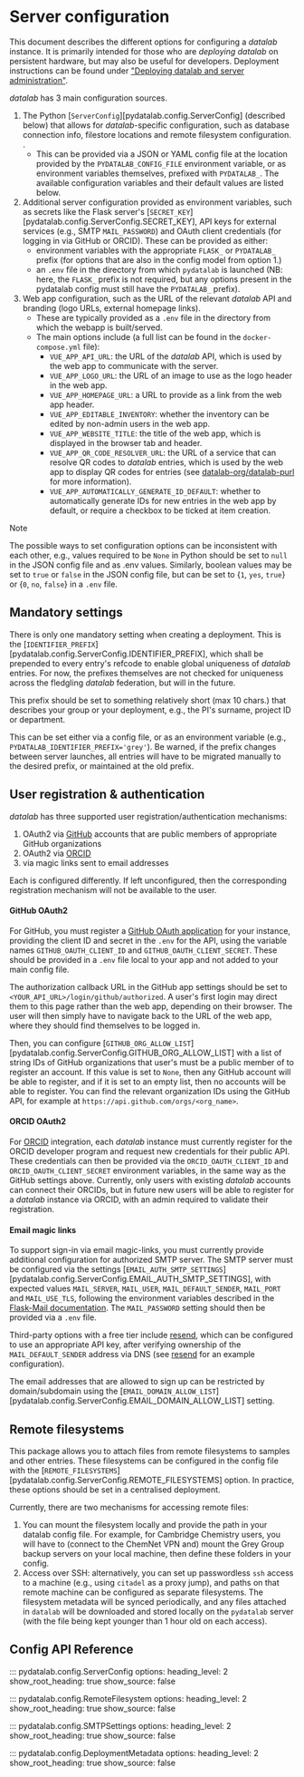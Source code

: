 # Server configuration

This document describes the different options for configuring a *datalab*
instance.
It is primarily intended for those who are *deploying* *datalab* on persistent
hardware, but may also be useful for developers.
Deployment instructions can be found under ["Deploying datalab and server
administration"](deployment.md).

*datalab* has 3 main configuration sources.

1. The Python [`ServerConfig`][pydatalab.config.ServerConfig] (described below) that allows for *datalab*-specific configuration, such as database connection info, filestore locations and remote filesystem configuration.
.
    - This can be provided via a JSON or YAML config file at the location provided by the `PYDATALAB_CONFIG_FILE` environment variable, or as environment variables themselves, prefixed with `PYDATALAB_`. The available configuration variables and their default values are listed below.
2. Additional server configuration provided as environment variables, such as secrets like the Flask server's [`SECRET_KEY`][pydatalab.config.ServerConfig.SECRET_KEY], API keys for external services (e.g., SMTP `MAIL_PASSWORD`) and OAuth client credentials (for logging in via GitHub or ORCID).
These can be provided as either:
    - environment variables with the appropriate `FLASK_` or `PYDATALAB_` prefix (for options that are also in the config model from option 1.)
    - an `.env` file in the directory from which `pydatalab` is launched (NB: here, the `FLASK_` prefix is not required, but any options present in the pydatalab config must still have the `PYDATALAB_` prefix).
3. Web app configuration, such as the URL of the relevant *datalab* API and branding (logo URLs, external homepage links).
    - These are typically provided as a `.env` file in the directory from which the webapp is built/served.
    - The main options include (a full list can be found in the `docker-compose.yml` file):
        - `VUE_APP_API_URL`: the URL of the *datalab* API, which is used by the web app to communicate with the server.
        - `VUE_APP_LOGO_URL`: the URL of an image to use as the logo header in the web app.
        - `VUE_APP_HOMEPAGE_URL`: a URL to provide as a link from the web app header.
        - `VUE_APP_EDITABLE_INVENTORY`: whether the inventory can be edited by non-admin users in the web app.
        - `VUE_APP_WEBSITE_TITLE`: the title of the web app, which is displayed in the browser tab and header.
        - `VUE_APP_QR_CODE_RESOLVER_URL`: the URL of a service that can resolve QR codes to *datalab* entries, which is used by the web app to display QR codes for entries (see [datalab-org/datalab-purl](https://github.com/datalab-org/datalab-purl) for more information).
        - `VUE_APP_AUTOMATICALLY_GENERATE_ID_DEFAULT`: whether to automatically generate IDs for new entries in the web app by default, or require a checkbox to be ticked at item creation.

> [!NOTE]
> The possible ways to set configuration options can be inconsistent with each other, e.g., values required to be `None` in Python should be set to `null` in the JSON config file and as .env values. Similarly, boolean values may be set to `true` or `false` in the JSON config file, but can be set to {`1`, `yes`, `true`} or {`0`, `no`, `false`} in a `.env` file.

## Mandatory settings

There is only one mandatory setting when creating a deployment.
This is the [`IDENTIFIER_PREFIX`][pydatalab.config.ServerConfig.IDENTIFIER_PREFIX], which shall be prepended to every entry's refcode to enable global uniqueness of *datalab* entries.
For now, the prefixes themselves are not checked for uniqueness across the fledgling *datalab* federation, but will in the future.

This prefix should be set to something relatively short (max 10 chars.) that describes your group or your deployment, e.g., the PI's surname, project ID or department.

This can be set either via a config file, or as an environment variable (e.g., `PYDATALAB_IDENTIFIER_PREFIX='grey'`).
Be warned, if the prefix changes between server launches, all entries will have to be migrated manually to the desired prefix, or maintained at the old prefix.

## User registration & authentication

*datalab* has three supported user registration/authentication
mechanisms:

1. OAuth2 via [GitHub](https://github.com) accounts that are public members of appropriate GitHub organizations
2. OAuth2 via [ORCID](https://orcid.org)
3. via magic links sent to email addresses

Each is configured differently.
If left unconfigured, then the corresponding registration mechanism will not be available to the user.

#### GitHub OAuth2

For GitHub, you must register a [GitHub OAuth
application](https://docs.github.com/en/apps/oauth-apps/building-oauth-apps/creating-an-oauth-app) for your instance, providing the client ID and secret in the `.env` for the API, using the variable names `GITHUB_OAUTH_CLIENT_ID` and `GITHUB_OAUTH_CLIENT_SECRET`.
These should be provided in a `.env` file local to your app and not added to your main config file.

The authorization callback URL in the GitHub app settings should be set to `<YOUR_API_URL>/login/github/authorized`.
A user's first login may direct them to this page rather than the web app, depending on their browser.
The user will then simply have to navigate back to the URL of the web app, where they should find themselves to be logged in.

Then, you can configure [`GITHUB_ORG_ALLOW_LIST`][pydatalab.config.ServerConfig.GITHUB_ORG_ALLOW_LIST] with a list of string IDs of GitHub organizations that user's must be a public member of to register an account.
If this value is set to `None`, then any GitHub account will be able to register, and if it is set to an empty list, then no accounts will be able to register.
You can find the relevant organization IDs using the GitHub API, for example at `https://api.github.com/orgs/<org_name>`.

#### ORCID OAuth2

For [ORCID](https://orcid.org) integration, each *datalab* instance must currently register for the ORCID developer program and request new credentials for their public API.
These credentials can then be provided via the `ORCID_OAUTH_CLIENT_ID` and `ORCID_OAUTH_CLIENT_SECRET` environment variables, in the same way as the GitHub settings above.
Currently, only users with existing *datalab* accounts can connect their ORCIDs, but in future new users will be able to register for a *datalab* instance via ORCID, with an admin required to validate their registration.

#### Email magic links

To support sign-in via email magic-links, you must currently provide additional configuration for authorized SMTP server.
The SMTP server must be configured via the settings [`EMAIL_AUTH_SMTP_SETTINGS`][pydatalab.config.ServerConfig.EMAIL_AUTH_SMTP_SETTINGS], with expected values `MAIL_SERVER`, `MAIL_USER`, `MAIL_DEFAULT_SENDER`, `MAIL_PORT` and `MAIL_USE_TLS`, following the environment variables described in the [Flask-Mail documentation](https://flask-mail.readthedocs.io/en/latest/#configuring-flask-mail).
The `MAIL_PASSWORD` setting should then be provided via a `.env` file.

Third-party options with a free tier include [resend](https://resend.com/), which can be configured to use an appropriate API key, after verifying ownership of the `MAIL_DEFAULT_SENDER` address via DNS (see [resend](https://resend.com/docs/dashboard/domains/introduction) for an example configuration).

The email addresses that are allowed to sign up can be restricted by domain/subdomain using the [`EMAIL_DOMAIN_ALLOW_LIST`][pydatalab.config.ServerConfig.EMAIL_DOMAIN_ALLOW_LIST] setting.

## Remote filesystems

This package allows you to attach files from remote filesystems to samples and other entries.
These filesystems can be configured in the config file with the [`REMOTE_FILESYSTEMS`][pydatalab.config.ServerConfig.REMOTE_FILESYSTEMS] option.
In practice, these options should be set in a centralised deployment.

Currently, there are two mechanisms for accessing remote files:

1. You can mount the filesystem locally and provide the path in your datalab config file. For example, for Cambridge Chemistry users, you will have to (connect to the ChemNet VPN and) mount the Grey Group backup servers on your local machine, then define these folders in your config.
2. Access over SSH: alternatively, you can set up passwordless `ssh` access to a machine (e.g., using `citadel` as a proxy jump), and paths on that remote machine can be configured as separate filesystems. The filesystem metadata will be synced periodically, and any files attached in `datalab` will be downloaded and stored locally on the `pydatalab` server (with the file being kept younger than 1 hour old on each access).


## Config API Reference

::: pydatalab.config.ServerConfig
    options:
      heading_level: 2
      show_root_heading: true
      show_source: false

::: pydatalab.config.RemoteFilesystem
    options:
      heading_level: 2
      show_root_heading: true
      show_source: false

::: pydatalab.config.SMTPSettings
    options:
      heading_level: 2
      show_root_heading: true
      show_source: false

::: pydatalab.config.DeploymentMetadata
    options:
      heading_level: 2
      show_root_heading: true
      show_source: false
